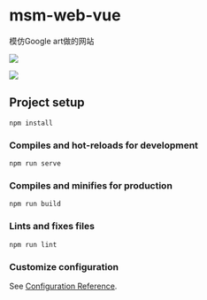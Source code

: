 # msm-web-vue

模仿Google art做的网站

![](https://s2.ax1x.com/2020/02/21/3ueSAO.png)

![](https://s2.ax1x.com/2020/02/21/3umzfe.png)

## Project setup

```
npm install
```

### Compiles and hot-reloads for development
```
npm run serve
```

### Compiles and minifies for production
```
npm run build
```

### Lints and fixes files
```
npm run lint
```

### Customize configuration
See [Configuration Reference](https://cli.vuejs.org/config/).
